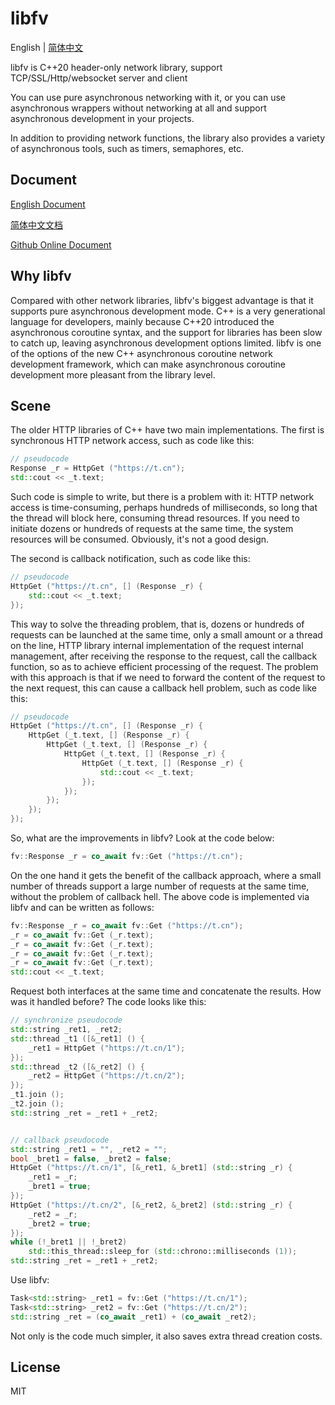 ﻿# libfv

English | [简体中文](./README.zh.md)

libfv is C++20 header-only network library, support TCP/SSL/Http/websocket server and client

You can use pure asynchronous networking with it, or you can use asynchronous wrappers without networking at all and support asynchronous development in your projects.

In addition to providing network functions, the library also provides a variety of asynchronous tools, such as timers, semaphores, etc.

## Document

[English Document](http://libfv.fawdlstty.com/en_us/)

[简体中文文档](http://libfv.fawdlstty.com/zh_hans/)

[Github Online Document](docs/)

## Why libfv

Compared with other network libraries, libfv's biggest advantage is that it supports pure asynchronous development mode. C++ is a very generational language for developers, mainly because C++20 introduced the asynchronous coroutine syntax, and the support for libraries has been slow to catch up, leaving asynchronous development options limited. libfv is one of the options of the new C++ asynchronous coroutine network development framework, which can make asynchronous coroutine development more pleasant from the library level.  

## Scene

The older HTTP libraries of C++ have two main implementations. The first is synchronous HTTP network access, such as code like this:

```cpp
// pseudocode
Response _r = HttpGet ("https://t.cn");
std::cout << _t.text;
```

Such code is simple to write, but there is a problem with it: HTTP network access is time-consuming, perhaps hundreds of milliseconds, so long that the thread will block here, consuming thread resources. If you need to initiate dozens or hundreds of requests at the same time, the system resources will be consumed. Obviously, it's not a good design.

The second is callback notification, such as code like this:

```cpp
// pseudocode
HttpGet ("https://t.cn", [] (Response _r) {
	std::cout << _t.text;
});
```

This way to solve the threading problem, that is, dozens or hundreds of requests can be launched at the same time, only a small amount or a thread on the line, HTTP library internal implementation of the request internal management, after receiving the response to the request, call the callback function, so as to achieve efficient processing of the request.  The problem with this approach is that if we need to forward the content of the request to the next request, this can cause a callback hell problem, such as code like this:

```cpp
// pseudocode
HttpGet ("https://t.cn", [] (Response _r) {
    HttpGet (_t.text, [] (Response _r) {
        HttpGet (_t.text, [] (Response _r) {
            HttpGet (_t.text, [] (Response _r) {
                HttpGet (_t.text, [] (Response _r) {
                    std::cout << _t.text;
                });
            });
        });
    });
});
```

So, what are the improvements in libfv? Look at the code below:

```cpp
fv::Response _r = co_await fv::Get ("https://t.cn");
```

On the one hand it gets the benefit of the callback approach, where a small number of threads support a large number of requests at the same time, without the problem of callback hell. The above code is implemented via libfv and can be written as follows:

```cpp
fv::Response _r = co_await fv::Get ("https://t.cn");
_r = co_await fv::Get (_r.text);
_r = co_await fv::Get (_r.text);
_r = co_await fv::Get (_r.text);
_r = co_await fv::Get (_r.text);
std::cout << _t.text;
```

Request both interfaces at the same time and concatenate the results.  How was it handled before?  The code looks like this:

```cpp
// synchronize pseudocode
std::string _ret1, _ret2;
std::thread _t1 ([&_ret1] () {
    _ret1 = HttpGet ("https://t.cn/1");
});
std::thread _t2 ([&_ret2] () {
    _ret2 = HttpGet ("https://t.cn/2");
});
_t1.join ();
_t2.join ();
std::string _ret = _ret1 + _ret2;


// callback pseudocode
std::string _ret1 = "", _ret2 = "";
bool _bret1 = false, _bret2 = false;
HttpGet ("https://t.cn/1", [&_ret1, &_bret1] (std::string _r) {
    _ret1 = _r;
    _bret1 = true;
});
HttpGet ("https://t.cn/2", [&_ret2, &_bret2] (std::string _r) {
    _ret2 = _r;
    _bret2 = true;
});
while (!_bret1 || !_bret2)
    std::this_thread::sleep_for (std::chrono::milliseconds (1));
std::string _ret = _ret1 + _ret2;
```

Use libfv:

```cpp
Task<std::string> _ret1 = fv::Get ("https://t.cn/1");
Task<std::string> _ret2 = fv::Get ("https://t.cn/2");
std::string _ret = (co_await _ret1) + (co_await _ret2);
```

Not only is the code much simpler, it also saves extra thread creation costs.

## License

MIT
